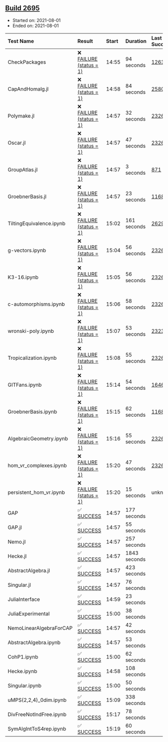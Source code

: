 ## [Build 2695](https://oscarci.mathematik.uni-kl.de/job/oscar-stable/2695/)

* Started on: 2021-08-01
* Ended on: 2021-08-01

| Test Name    | Result | Start | Duration | Last Success | First Failure |
|:-------------|:-------|:------|:---------|:-------------|:--------------|
| CheckPackages | ❌ [FAILURE (status = 1)](https://oscarci.mathematik.uni-kl.de/job/oscar-stable/2695/artifact/logs/build-2695/CheckPackages.log) | 14:55 | 94 seconds | [1263](https://oscarci.mathematik.uni-kl.de/job/oscar-stable/1263/) | [1264](https://oscarci.mathematik.uni-kl.de/job/oscar-stable/1264/) |
| CapAndHomalg.jl | ❌ [FAILURE (status = 1)](https://oscarci.mathematik.uni-kl.de/job/oscar-stable/2695/artifact/logs/build-2695/CapAndHomalg.jl.log) | 14:58 | 84 seconds | [2580](https://oscarci.mathematik.uni-kl.de/job/oscar-stable/2580/) | [2581](https://oscarci.mathematik.uni-kl.de/job/oscar-stable/2581/) |
| Polymake.jl | ❌ [FAILURE (status = 1)](https://oscarci.mathematik.uni-kl.de/job/oscar-stable/2695/artifact/logs/build-2695/Polymake.jl.log) | 14:57 | 32 seconds | [2326](https://oscarci.mathematik.uni-kl.de/job/oscar-stable/2326/) | [2327](https://oscarci.mathematik.uni-kl.de/job/oscar-stable/2327/) |
| Oscar.jl | ❌ [FAILURE (status = 1)](https://oscarci.mathematik.uni-kl.de/job/oscar-stable/2695/artifact/logs/build-2695/Oscar.jl.log) | 14:57 | 47 seconds | [2326](https://oscarci.mathematik.uni-kl.de/job/oscar-stable/2326/) | [2327](https://oscarci.mathematik.uni-kl.de/job/oscar-stable/2327/) |
| GroupAtlas.jl | ❌ [FAILURE (status = 1)](https://oscarci.mathematik.uni-kl.de/job/oscar-stable/2695/artifact/logs/build-2695/GroupAtlas.jl.log) | 14:57 | 3 seconds | [871](https://oscarci.mathematik.uni-kl.de/job/oscar-stable/871/) | [872](https://oscarci.mathematik.uni-kl.de/job/oscar-stable/872/) |
| GroebnerBasis.jl | ❌ [FAILURE (status = 1)](https://oscarci.mathematik.uni-kl.de/job/oscar-stable/2695/artifact/logs/build-2695/GroebnerBasis.jl.log) | 14:57 | 23 seconds | [1168](https://oscarci.mathematik.uni-kl.de/job/oscar-stable/1168/) | [1169](https://oscarci.mathematik.uni-kl.de/job/oscar-stable/1169/) |
| TiltingEquivalence.ipynb | ❌ [FAILURE (status = 1)](https://oscarci.mathematik.uni-kl.de/job/oscar-stable/2695/artifact/logs/build-2695/TiltingEquivalence.ipynb.log) | 15:02 | 161 seconds | [2629](https://oscarci.mathematik.uni-kl.de/job/oscar-stable/2629/) | [2630](https://oscarci.mathematik.uni-kl.de/job/oscar-stable/2630/) |
| g-vectors.ipynb | ❌ [FAILURE (status = 1)](https://oscarci.mathematik.uni-kl.de/job/oscar-stable/2695/artifact/logs/build-2695/g-vectors.ipynb.log) | 15:04 | 56 seconds | [2326](https://oscarci.mathematik.uni-kl.de/job/oscar-stable/2326/) | [2327](https://oscarci.mathematik.uni-kl.de/job/oscar-stable/2327/) |
| K3-16.ipynb | ❌ [FAILURE (status = 1)](https://oscarci.mathematik.uni-kl.de/job/oscar-stable/2695/artifact/logs/build-2695/K3-16.ipynb.log) | 15:05 | 56 seconds | [2326](https://oscarci.mathematik.uni-kl.de/job/oscar-stable/2326/) | [2327](https://oscarci.mathematik.uni-kl.de/job/oscar-stable/2327/) |
| c-automorphisms.ipynb | ❌ [FAILURE (status = 1)](https://oscarci.mathematik.uni-kl.de/job/oscar-stable/2695/artifact/logs/build-2695/c-automorphisms.ipynb.log) | 15:06 | 58 seconds | [2326](https://oscarci.mathematik.uni-kl.de/job/oscar-stable/2326/) | [2327](https://oscarci.mathematik.uni-kl.de/job/oscar-stable/2327/) |
| wronski-poly.ipynb | ❌ [FAILURE (status = 1)](https://oscarci.mathematik.uni-kl.de/job/oscar-stable/2695/artifact/logs/build-2695/wronski-poly.ipynb.log) | 15:07 | 53 seconds | [2323](https://oscarci.mathematik.uni-kl.de/job/oscar-stable/2323/) | [2324](https://oscarci.mathematik.uni-kl.de/job/oscar-stable/2324/) |
| Tropicalization.ipynb | ❌ [FAILURE (status = 1)](https://oscarci.mathematik.uni-kl.de/job/oscar-stable/2695/artifact/logs/build-2695/Tropicalization.ipynb.log) | 15:08 | 55 seconds | [2326](https://oscarci.mathematik.uni-kl.de/job/oscar-stable/2326/) | [2327](https://oscarci.mathematik.uni-kl.de/job/oscar-stable/2327/) |
| GITFans.ipynb | ❌ [FAILURE (status = 1)](https://oscarci.mathematik.uni-kl.de/job/oscar-stable/2695/artifact/logs/build-2695/GITFans.ipynb.log) | 15:14 | 54 seconds | [1646](https://oscarci.mathematik.uni-kl.de/job/oscar-stable/1646/) | [1647](https://oscarci.mathematik.uni-kl.de/job/oscar-stable/1647/) |
| GroebnerBasis.ipynb | ❌ [FAILURE (status = 1)](https://oscarci.mathematik.uni-kl.de/job/oscar-stable/2695/artifact/logs/build-2695/GroebnerBasis.ipynb.log) | 15:15 | 62 seconds | [1168](https://oscarci.mathematik.uni-kl.de/job/oscar-stable/1168/) | [1169](https://oscarci.mathematik.uni-kl.de/job/oscar-stable/1169/) |
| AlgebraicGeometry.ipynb | ❌ [FAILURE (status = 1)](https://oscarci.mathematik.uni-kl.de/job/oscar-stable/2695/artifact/logs/build-2695/AlgebraicGeometry.ipynb.log) | 15:16 | 55 seconds | [2326](https://oscarci.mathematik.uni-kl.de/job/oscar-stable/2326/) | [2327](https://oscarci.mathematik.uni-kl.de/job/oscar-stable/2327/) |
| hom_vr_complexes.ipynb | ❌ [FAILURE (status = 1)](https://oscarci.mathematik.uni-kl.de/job/oscar-stable/2695/artifact/logs/build-2695/hom_vr_complexes.ipynb.log) | 15:20 | 47 seconds | [2326](https://oscarci.mathematik.uni-kl.de/job/oscar-stable/2326/) | [2327](https://oscarci.mathematik.uni-kl.de/job/oscar-stable/2327/) |
| persistent_hom_vr.ipynb | ❌ [FAILURE (status = 1)](https://oscarci.mathematik.uni-kl.de/job/oscar-stable/2695/artifact/logs/build-2695/persistent_hom_vr.ipynb.log) | 15:20 | 15 seconds | unknown | unknown |
| GAP | ✅ [SUCCESS](https://oscarci.mathematik.uni-kl.de/job/oscar-stable/2695/artifact/logs/build-2695/GAP.log) | 14:57 | 177 seconds |  |  |
| GAP.jl | ✅ [SUCCESS](https://oscarci.mathematik.uni-kl.de/job/oscar-stable/2695/artifact/logs/build-2695/GAP.jl.log) | 14:57 | 55 seconds |  |  |
| Nemo.jl | ✅ [SUCCESS](https://oscarci.mathematik.uni-kl.de/job/oscar-stable/2695/artifact/logs/build-2695/Nemo.jl.log) | 14:57 | 257 seconds |  |  |
| Hecke.jl | ✅ [SUCCESS](https://oscarci.mathematik.uni-kl.de/job/oscar-stable/2695/artifact/logs/build-2695/Hecke.jl.log) | 14:57 | 1843 seconds |  |  |
| AbstractAlgebra.jl | ✅ [SUCCESS](https://oscarci.mathematik.uni-kl.de/job/oscar-stable/2695/artifact/logs/build-2695/AbstractAlgebra.jl.log) | 14:57 | 423 seconds |  |  |
| Singular.jl | ✅ [SUCCESS](https://oscarci.mathematik.uni-kl.de/job/oscar-stable/2695/artifact/logs/build-2695/Singular.jl.log) | 14:57 | 76 seconds |  |  |
| JuliaInterface | ✅ [SUCCESS](https://oscarci.mathematik.uni-kl.de/job/oscar-stable/2695/artifact/logs/build-2695/JuliaInterface.log) | 14:59 | 23 seconds |  |  |
| JuliaExperimental | ✅ [SUCCESS](https://oscarci.mathematik.uni-kl.de/job/oscar-stable/2695/artifact/logs/build-2695/JuliaExperimental.log) | 15:00 | 38 seconds |  |  |
| NemoLinearAlgebraForCAP | ✅ [SUCCESS](https://oscarci.mathematik.uni-kl.de/job/oscar-stable/2695/artifact/logs/build-2695/NemoLinearAlgebraForCAP.log) | 14:57 | 42 seconds |  |  |
| AbstractAlgebra.ipynb | ✅ [SUCCESS](https://oscarci.mathematik.uni-kl.de/job/oscar-stable/2695/artifact/logs/build-2695/AbstractAlgebra.ipynb.log) | 14:57 | 53 seconds |  |  |
| CohP1.ipynb | ✅ [SUCCESS](https://oscarci.mathematik.uni-kl.de/job/oscar-stable/2695/artifact/logs/build-2695/CohP1.ipynb.log) | 15:00 | 62 seconds |  |  |
| Hecke.ipynb | ✅ [SUCCESS](https://oscarci.mathematik.uni-kl.de/job/oscar-stable/2695/artifact/logs/build-2695/Hecke.ipynb.log) | 14:58 | 108 seconds |  |  |
| Singular.ipynb | ✅ [SUCCESS](https://oscarci.mathematik.uni-kl.de/job/oscar-stable/2695/artifact/logs/build-2695/Singular.ipynb.log) | 15:00 | 50 seconds |  |  |
| uMPS(2,2,4)_0dim.ipynb | ✅ [SUCCESS](https://oscarci.mathematik.uni-kl.de/job/oscar-stable/2695/artifact/logs/build-2695/uMPS-2-2-4-_0dim.ipynb.log) | 15:09 | 338 seconds |  |  |
| DivFreeNotIndFree.ipynb | ✅ [SUCCESS](https://oscarci.mathematik.uni-kl.de/job/oscar-stable/2695/artifact/logs/build-2695/DivFreeNotIndFree.ipynb.log) | 15:17 | 78 seconds |  |  |
| SymAlgIntToS4rep.ipynb | ✅ [SUCCESS](https://oscarci.mathematik.uni-kl.de/job/oscar-stable/2695/artifact/logs/build-2695/SymAlgIntToS4rep.ipynb.log) | 15:19 | 60 seconds |  |  |
